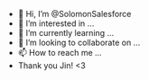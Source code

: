 - 👋 Hi, I’m @SolomonSalesforce
- 👀 I’m interested in ...
- 🌱 I’m currently learning ...
- 💞️ I’m looking to collaborate on ...
- 📫 How to reach me ...
- Thank you Jin! <3

<!---
SolomonSalesforce/SolomonSalesforce is a ✨ special ✨ repository because its `README.md` (this file) appears on your GitHub profile.
You can click the Preview link to take a look at your changes.
--->
